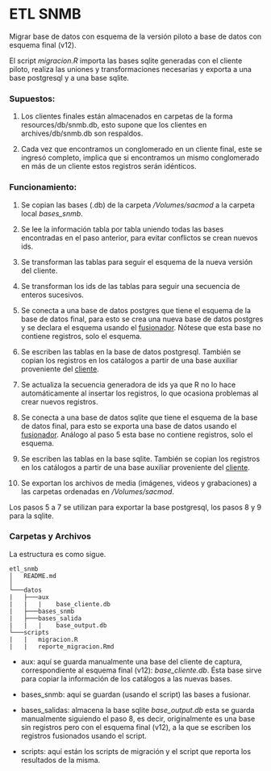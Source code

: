 # ETL SNMB

Migrar base de datos con esquema de la versión piloto a base de datos con esquema final (v12).

El script *migracion.R* importa las bases sqlite generadas con el cliente piloto, realiza las uniones y transformaciones
necesarias y exporta a una base postgresql y a una base sqlite.

### Supuestos:

1. Los clientes finales están almacenados en carpetas de la forma 
resources/db/snmb.db, esto supone que los clientes en archives/db/snmb.db son
respaldos.

2. Cada vez que encontramos un conglomerado en un cliente final, este 
se ingresó completo, implica que si encontramos un mismo conglomerado en 
más de un cliente estos registros serán idénticos.

### Funcionamiento:

1. Se copian las bases (.db) de la carpeta */Volumes/sacmod* a la carpeta local *bases_snmb*.

2. Se lee la información tabla por tabla uniendo todas las bases encontradas en el paso anterior, para evitar conflictos 
  se crean nuevos ids.

3. Se transforman las tablas para seguir el esquema de la nueva versión del cliente.

4. Se transforman los ids de las tablas para seguir una secuencia de enteros sucesivos.

5. Se conecta a una base de datos postgres que tiene el esquema de la base de datos final, para esto se crea una nueva base de 
datos postgres y se declara el esquema usando el [fusionador](https://github.com/fpardourrutia/fusionador_snmb). Nótese que esta
base no contiene registros, solo el esquema.

6. Se escriben las tablas en la base de datos postgresql. También se copian los registros en los catálogos a partir de una base auxiliar proveniente del [cliente](https://github.com/tereom/cliente_snmb).

7. Se actualiza la secuencia generadora de ids ya que R no lo hace automáticamente al insertar los registros, lo que ocasiona
problemas al crear nuevos registros.

8. Se conecta a una base de datos sqlite que tiene el esquema de la base de datos final, para esto se exporta una base de datos usando el [fusionador](https://github.com/fpardourrutia/fusionador_snmb). Análogo al paso 5 esta base no contiene registros, solo el esquema.

9. Se escriben las tablas en la base sqlite. También se copian los registros en los catálogos a partir de una base auxiliar proveniente del [cliente](https://github.com/tereom/cliente_snmb).

11. Se exportan los archivos de media (imágenes, videos y grabaciones) a las carpetas ordenadas en */Volumes/sacmod*.

Los pasos 5 a 7 se utilizan para exportar la base postgresql, los pasos 8 y 9 para la sqlite.

### Carpetas y Archivos
La estructura es como sigue.
```
etl_snmb
│   README.md
│
└───datos
|   ├───aux
|   |   |    base_cliente.db
|   ├───bases_snmb
|   ├───bases_salida
|   |   |    base_output.db
└───scripts
|   |   migracion.R
|   |   reporte_migracion.Rmd
```

* aux: aquí se guarda manualmente una base del cliente de captura, correspondiente al esquema final (v12): *base_cliente.db*. Ésta base sirve para copiar la información de los catálogos a las nuevas bases.

* bases_snmb: aquí se guardan (usando el script) las bases a fusionar.

* bases_salidas: almacena la base sqlite *base_output.db* esta se guarda manualmente siguiendo el paso 8, es decir, 
originalmente es una base sin registros pero con el esquema final (v12), a la que se escriben los registros fusionados usando el script.

* scripts: aquí están los scripts de migración y el script que reporta los resultados de la misma.
